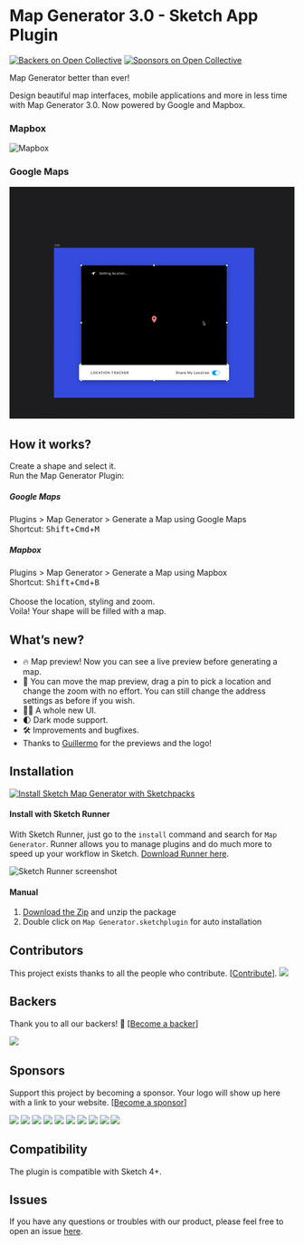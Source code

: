 # Map Generator 3.0 - Sketch App Plugin

[![Backers on Open Collective](https://opencollective.com/sketch-map-generator/backers/badge.svg)](#backers)
 [![Sponsors on Open Collective](https://opencollective.com/sketch-map-generator/sponsors/badge.svg)](#sponsors) 

Map Generator better than ever!

Design beautiful map interfaces, mobile applications and more in less time with Map Generator 3.0. Now powered by Google and Mapbox.

### Mapbox

![Mapbox](/assets/mapbox.gif?raw=true "Map Generator using Mapbox")

### Google Maps

![Google Maps](/assets/google.gif?raw=true "Map Generator using Google Maps")

## How it works?

Create a shape and select it.
<br>
Run the Map Generator Plugin:
##### Google Maps
Plugins > Map Generator > Generate a Map using Google Maps
<br>
Shortcut: <kbd>Shift</kbd>+<kbd>Cmd</kbd>+<kbd>M</kbd>
##### Mapbox
Plugins > Map Generator > Generate a Map using Mapbox
<br>
Shortcut: <kbd>Shift</kbd>+<kbd>Cmd</kbd>+<kbd>B</kbd>
<br><br>
Choose the location, styling and zoom.
<br>
Voila! Your shape will be filled with a map.

## What’s new?

* 🔥 Map preview! Now you can see a live preview before generating a map.
* 📍 You can move the map preview, drag a pin to pick a location and change the zoom  with no effort. You can still change the address settings as before if you wish.
* 💅🏼 A whole new UI.
* 🌓 Dark mode support.
* 🛠 Improvements and bugfixes.
* Thanks to [Guillermo](https://guillermoseis.com/) for the previews and the logo!

## Installation

[![Install Sketch Map Generator with Sketchpacks](/assets/sketchpacks.png?raw=true "Install Sketch Map Generator with Sketchpacks")](https://sketchpacks.com/eddiesigner/sketch-map-generator/install)

#### Install with Sketch Runner
With Sketch Runner, just go to the `install` command and search for `Map Generator`. Runner allows you to manage plugins and do much more to speed up your workflow in Sketch. [Download Runner here](http://www.sketchrunner.com).

![Sketch Runner screenshot](https://res.cloudinary.com/edev/image/upload/v1511169425/Screen_Shot_2017-11-20_at_10.16.49_AM_oiwp2j.png)

#### Manual

1. [Download the Zip](https://github.com/eddiesigner/sketch-map-generator/archive/master.zip) and unzip the package
2. Double click on `Map Generator.sketchplugin` for auto installation

## Contributors

This project exists thanks to all the people who contribute. [[Contribute](CONTRIBUTING.md)].
<a href="graphs/contributors"><img src="https://opencollective.com/sketch-map-generator/contributors.svg?width=890&button=false" /></a>


## Backers

Thank you to all our backers! 🙏 [[Become a backer](https://opencollective.com/sketch-map-generator#backer)]

<a href="https://opencollective.com/sketch-map-generator#backers" target="_blank"><img src="https://opencollective.com/sketch-map-generator/backers.svg?width=890"></a>


## Sponsors

Support this project by becoming a sponsor. Your logo will show up here with a link to your website. [[Become a sponsor](https://opencollective.com/sketch-map-generator#sponsor)]

<a href="https://opencollective.com/sketch-map-generator/sponsor/0/website" target="_blank"><img src="https://opencollective.com/sketch-map-generator/sponsor/0/avatar.svg"></a>
<a href="https://opencollective.com/sketch-map-generator/sponsor/1/website" target="_blank"><img src="https://opencollective.com/sketch-map-generator/sponsor/1/avatar.svg"></a>
<a href="https://opencollective.com/sketch-map-generator/sponsor/2/website" target="_blank"><img src="https://opencollective.com/sketch-map-generator/sponsor/2/avatar.svg"></a>
<a href="https://opencollective.com/sketch-map-generator/sponsor/3/website" target="_blank"><img src="https://opencollective.com/sketch-map-generator/sponsor/3/avatar.svg"></a>
<a href="https://opencollective.com/sketch-map-generator/sponsor/4/website" target="_blank"><img src="https://opencollective.com/sketch-map-generator/sponsor/4/avatar.svg"></a>
<a href="https://opencollective.com/sketch-map-generator/sponsor/5/website" target="_blank"><img src="https://opencollective.com/sketch-map-generator/sponsor/5/avatar.svg"></a>
<a href="https://opencollective.com/sketch-map-generator/sponsor/6/website" target="_blank"><img src="https://opencollective.com/sketch-map-generator/sponsor/6/avatar.svg"></a>
<a href="https://opencollective.com/sketch-map-generator/sponsor/7/website" target="_blank"><img src="https://opencollective.com/sketch-map-generator/sponsor/7/avatar.svg"></a>
<a href="https://opencollective.com/sketch-map-generator/sponsor/8/website" target="_blank"><img src="https://opencollective.com/sketch-map-generator/sponsor/8/avatar.svg"></a>
<a href="https://opencollective.com/sketch-map-generator/sponsor/9/website" target="_blank"><img src="https://opencollective.com/sketch-map-generator/sponsor/9/avatar.svg"></a>

## Compatibility

The plugin is compatible with Sketch 4+.

## Issues

If you have any questions or troubles with our product, please feel free to open an issue [here](https://github.com/eddiesigner/sketch-map-generator/issues).
